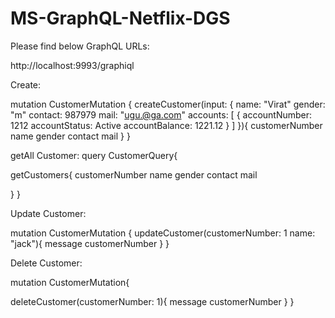 # MS-GraphQL-Netflix-DGS

Please find below GraphQL URLs:

http://localhost:9993/graphiql

Create:

mutation CustomerMutation {
  createCustomer(input: {
    name: "Virat"
    gender: "m"
    contact: 987979
    mail: "ugu.@ga.com"
    accounts: [
      {
        accountNumber: 1212
        accountStatus: Active
        accountBalance: 1221.12
      }
    ]
  }){
    customerNumber
    name
    gender
    contact
    mail
  }
}

getAll Customer:
query CustomerQuery{
  
  getCustomers{
    customerNumber
    name gender
    contact
    mail
    
  }
}

Update Customer:

mutation CustomerMutation {
  updateCustomer(customerNumber: 1 
  name: "jack"){
    message
    customerNumber
  }
}

Delete Customer:

mutation CustomerMutation{
  
  deleteCustomer(customerNumber: 1){
    message
    customerNumber
  }
}
